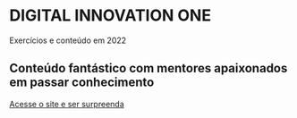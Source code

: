 # DIGITAL INNOVATION ONE 
Exercícios e conteúdo em 2022

## Conteúdo fantástico com mentores apaixonados em passar conhecimento
[Acesse o site e ser surpreenda](https://digitalinnovation.one)
